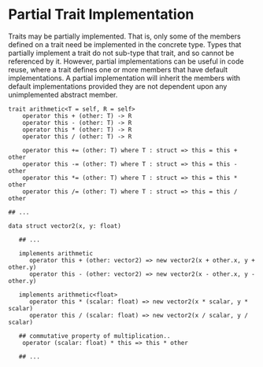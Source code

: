 
# Partial Trait Implementation

Traits may be partially implemented. That is, only some of the members defined on a trait need be implemented in the concrete type. Types that partially implement a trait do not sub-type that trait, and so cannot be referenced by it. However, partial implementations can be useful in code reuse, where a trait defines one or more members that have default implementations. A partial implementation will inherit the members with default implementations provided they are not dependent upon any unimplemented abstract member.

```rush
trait arithmetic<T = self, R = self>
	operator this + (other: T) -> R
	operator this - (other: T) -> R
	operator this * (other: T) -> R
	operator this / (other: T) -> R

	operator this += (other: T) where T : struct => this = this + other
	operator this -= (other: T) where T : struct => this = this - other
	operator this *= (other: T) where T : struct => this = this * other
	operator this /= (other: T) where T : struct => this = this / other

## ...

data struct vector2(x, y: float)

   ## ...

   implements arithmetic
      operator this + (other: vector2) => new vector2(x + other.x, y + other.y)
      operator this - (other: vector2) => new vector2(x - other.x, y - other.y)

   implements arithmetic<float>
      operator this * (scalar: float) => new vector2(x * scalar, y * scalar)
      operator this / (scalar: float) => new vector2(x / scalar, y / scalar)

   ## commutative property of multiplication..
	operator (scalar: float) * this => this * other

   ## ...
```
